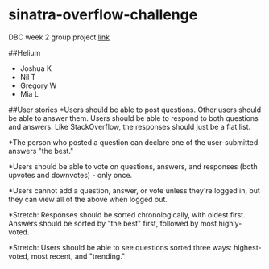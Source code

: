 # sinatra-overflow-challenge
DBC week 2 group project [link](https://github.com/sf-island-foxes-2016/sinatra-overflow-challenge)

##Helium
* Joshua K
* Nil T
* Gregory W
* Mia L

##User stories
*Users should be able to post questions. Other users should be able to answer them. Users should be able to respond to both questions and answers. Like StackOverflow, the responses should just be a flat list.

*The person who posted a question can declare one of the user-submitted answers "the best."

*Users should be able to vote on questions, answers, and responses (both upvotes and downvotes) - only once.

*Users cannot add a question, answer, or vote unless they're logged in, but they can view all of the above when logged out.

*Stretch: Responses should be sorted chronologically, with oldest first. Answers should be sorted by "the best" first, followed by most highly-voted.

*Stretch: Users should be able to see questions sorted three ways: highest-voted, most recent, and "trending."
